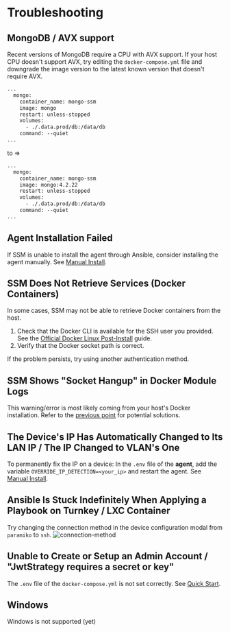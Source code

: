 # Troubleshooting

## MongoDB / AVX support
Recent versions of MongoDB require a CPU with AVX support. If your host CPU doesn't support AVX, try editing the `docker-compose.yml` file and downgrade the image version to the latest known version that doesn't require AVX.
```dockerfile
...
  mongo:
    container_name: mongo-ssm
    image: mongo
    restart: unless-stopped
    volumes:
      - ./.data.prod/db:/data/db
    command: --quiet
... 
```
to => 
```dockerfile
...
  mongo:
    container_name: mongo-ssm
    image: mongo:4.2.22
    restart: unless-stopped
    volumes:
      - ./.data.prod/db:/data/db
    command: --quiet
...
```
## Agent Installation Failed
If SSM is unable to install the agent through Ansible, consider installing the agent manually.
See [Manual Install](/docs/technical-guide/manual-install-agent).

## SSM Does Not Retrieve Services (Docker Containers)
In some cases, SSM may not be able to retrieve Docker containers from the host.
1. Check that the Docker CLI is available for the SSH user you provided. See the [Official Docker Linux Post-Install](https://docs.docker.com/engine/install/linux-postinstall/) guide.
2. Verify that the Docker socket path is correct.

If the problem persists, try using another authentication method.

## SSM Shows "Socket Hangup" in Docker Module Logs
This warning/error is most likely coming from your host's Docker installation. Refer to the [previous point](#ssm-does-not-retrieve-services-docker-containers) for potential solutions.

## The Device's IP Has Automatically Changed to Its LAN IP / The IP Changed to VLAN's One
To permanently fix the IP on a device:
In the `.env` file of the **agent**, add the variable
`OVERRIDE_IP_DETECTION=<your_ip>` and restart the agent.
See [Manual Install](/docs/technical-guide/manual-install-agent).

## Ansible Is Stuck Indefinitely When Applying a Playbook on Turnkey / LXC Container
Try changing the connection method in the device configuration modal from `paramiko` to `ssh`.
![connection-method](/technical-guide/troubleshoot/connection-method.png)

## Unable to Create or Setup an Admin Account / "JwtStrategy requires a secret or key"
The `.env` file of the `docker-compose.yml` is not set correctly.
See [Quick Start](/docs/quickstart).

## Windows
Windows is not supported (yet)
